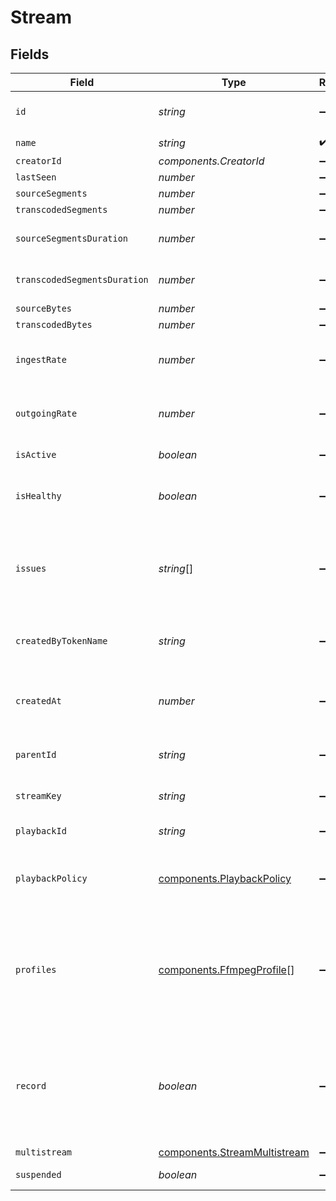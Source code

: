 # Stream


## Fields

| Field                                                                                                                 | Type                                                                                                                  | Required                                                                                                              | Description                                                                                                           | Example                                                                                                               |
| --------------------------------------------------------------------------------------------------------------------- | --------------------------------------------------------------------------------------------------------------------- | --------------------------------------------------------------------------------------------------------------------- | --------------------------------------------------------------------------------------------------------------------- | --------------------------------------------------------------------------------------------------------------------- |
| `id`                                                                                                                  | *string*                                                                                                              | :heavy_minus_sign:                                                                                                    | N/A                                                                                                                   | de7818e7-610a-4057-8f6f-b785dc1e6f88                                                                                  |
| `name`                                                                                                                | *string*                                                                                                              | :heavy_check_mark:                                                                                                    | N/A                                                                                                                   | test_stream                                                                                                           |
| `creatorId`                                                                                                           | *components.CreatorId*                                                                                                | :heavy_minus_sign:                                                                                                    | N/A                                                                                                                   |                                                                                                                       |
| `lastSeen`                                                                                                            | *number*                                                                                                              | :heavy_minus_sign:                                                                                                    | N/A                                                                                                                   | 1587667174725                                                                                                         |
| `sourceSegments`                                                                                                      | *number*                                                                                                              | :heavy_minus_sign:                                                                                                    | N/A                                                                                                                   | 1                                                                                                                     |
| `transcodedSegments`                                                                                                  | *number*                                                                                                              | :heavy_minus_sign:                                                                                                    | N/A                                                                                                                   | 2                                                                                                                     |
| `sourceSegmentsDuration`                                                                                              | *number*                                                                                                              | :heavy_minus_sign:                                                                                                    | Duration of all the source segments, sec                                                                              | 1                                                                                                                     |
| `transcodedSegmentsDuration`                                                                                          | *number*                                                                                                              | :heavy_minus_sign:                                                                                                    | Duration of all the transcoded segments, sec                                                                          | 2                                                                                                                     |
| `sourceBytes`                                                                                                         | *number*                                                                                                              | :heavy_minus_sign:                                                                                                    | N/A                                                                                                                   | 1                                                                                                                     |
| `transcodedBytes`                                                                                                     | *number*                                                                                                              | :heavy_minus_sign:                                                                                                    | N/A                                                                                                                   | 2                                                                                                                     |
| `ingestRate`                                                                                                          | *number*                                                                                                              | :heavy_minus_sign:                                                                                                    | Rate at which sourceBytes increases (bytes/second)                                                                    | 1                                                                                                                     |
| `outgoingRate`                                                                                                        | *number*                                                                                                              | :heavy_minus_sign:                                                                                                    | Rate at which transcodedBytes increases (bytes/second)                                                                | 2                                                                                                                     |
| `isActive`                                                                                                            | *boolean*                                                                                                             | :heavy_minus_sign:                                                                                                    | If currently active                                                                                                   |                                                                                                                       |
| `isHealthy`                                                                                                           | *boolean*                                                                                                             | :heavy_minus_sign:                                                                                                    | Indicates whether the stream is healthy or not.                                                                       | true                                                                                                                  |
| `issues`                                                                                                              | *string*[]                                                                                                            | :heavy_minus_sign:                                                                                                    | A string array of human-readable errors describing issues affecting<br/>the stream, if any.<br/>                      | [<br/>"Buffer underflow",<br/>"Network congestion"<br/>]                                                              |
| `createdByTokenName`                                                                                                  | *string*                                                                                                              | :heavy_minus_sign:                                                                                                    | Name of the token used to create this object                                                                          | staging key                                                                                                           |
| `createdAt`                                                                                                           | *number*                                                                                                              | :heavy_minus_sign:                                                                                                    | Timestamp (in milliseconds) at which the stream object was created                                                    | 1587667174725                                                                                                         |
| `parentId`                                                                                                            | *string*                                                                                                              | :heavy_minus_sign:                                                                                                    | Points to the parent stream object                                                                                    | de7818e7-610a-4057-8f6f-b785dc1e6f88                                                                                  |
| `streamKey`                                                                                                           | *string*                                                                                                              | :heavy_minus_sign:                                                                                                    | Used to form the RTMP ingest URL                                                                                      | hgebdhhigq                                                                                                            |
| `playbackId`                                                                                                          | *string*                                                                                                              | :heavy_minus_sign:                                                                                                    | Used to form playback URL                                                                                             | eaw4nk06ts2d0mzb                                                                                                      |
| `playbackPolicy`                                                                                                      | [components.PlaybackPolicy](../../models/components/playbackpolicy.md)                                                | :heavy_minus_sign:                                                                                                    | Whether the playback policy for a asset or stream is public or signed                                                 |                                                                                                                       |
| `profiles`                                                                                                            | [components.FfmpegProfile](../../models/components/ffmpegprofile.md)[]                                                | :heavy_minus_sign:                                                                                                    | N/A                                                                                                                   | [<br/>{<br/>"name": "720p",<br/>"width": 1280,<br/>"height": 720,<br/>"bitrate": 3000,<br/>"fps": 30<br/>}<br/>]      |
| `record`                                                                                                              | *boolean*                                                                                                             | :heavy_minus_sign:                                                                                                    | Should this stream be recorded? Uses default settings. For more<br/>customization, create and configure an object store.<br/> | false                                                                                                                 |
| `multistream`                                                                                                         | [components.StreamMultistream](../../models/components/streammultistream.md)                                          | :heavy_minus_sign:                                                                                                    | N/A                                                                                                                   |                                                                                                                       |
| `suspended`                                                                                                           | *boolean*                                                                                                             | :heavy_minus_sign:                                                                                                    | If currently suspended                                                                                                |                                                                                                                       |